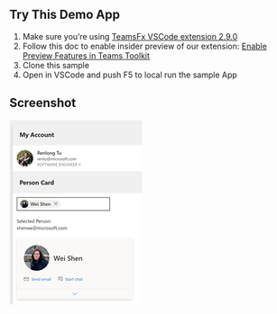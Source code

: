 ## Try This Demo App
1. Make sure you’re using [TeamsFx VSCode extension  2.9.0](https://marketplace.visualstudio.com/items?itemName=TeamsDevApp.ms-teams-vscode-extension)
2. Follow this doc to enable insider preview of our extension: [Enable Preview Features in Teams Toolkit](https://github.com/OfficeDev/TeamsFx/wiki/Enable-Preview-Features-in-Teams-Toolkit#how-to-enable-preview-features)
3. Clone this sample
4. Open in VSCode and push F5 to local run the sample App


## Screenshot
![screenshot](./screenshot.png)